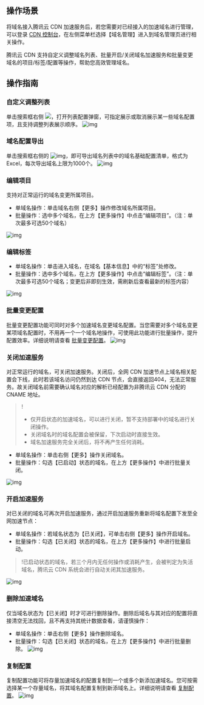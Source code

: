 ## 操作场景

将域名接入腾讯云 CDN 加速服务后，若您需要对已经接入的加速域名进行管理，可以登录 [CDN 控制台](https://console.cloud.tencent.com/cdn)，在左侧菜单栏选择【域名管理】进入到域名管理页进行相关操作。

腾讯云 CDN 支持自定义调整域名列表、批量开启/关闭域名加速服务和批量变更域名的项目/标签/配置等操作，帮助您高效管理域名。

## 操作指南

### 自定义调整列表
单击搜索框右侧 <img src ="https://main.qcloudimg.com/raw/c8528c5a51cbea35ecb7e0414b51267e.png" style ="margin:0" data-nonescope="true">，打开列表配置弹窗，可指定展示或取消展示某一些域名配置项，且支持调整列表展示顺序。
![img](https://main.qcloudimg.com/raw/5f72346a832495e75ec8784dc02e9a37.png)

### 域名配置导出
单击搜索框右侧的 ![img](https://main.qcloudimg.com/raw/16b5654ecd298d7cadc63b243413a31d.png)，即可导出域名列表中的域名基础配置清单，格式为 Excel，每次导出域名上限为1000个。
![img](https://main.qcloudimg.com/raw/a8487014d2b6e47ae0f2c4ab6f6787d7.png)

### 编辑项目

支持对正常运行的域名变更所属项目。
- 单域名操作：单击域名右侧【更多】操作修改域名所属项目。
- 批量操作：选中多个域名，在上方【更多操作】中点击“编辑项目”。（注：单次最多可选50个域名）

![img](https://main.qcloudimg.com/raw/d647bde1c5cdd3b63a1e9dade07e69d2.png)	

### 编辑标签

- 单域名操作：单击进入域名，在域名【基本信息】中的“标签”处修改。
- 批量操作：选中多个域名，在上方【更多操作】中点击“编辑标签”。（注：单次最多可选50个域名；变更后非即刻生效，需刷新后查看最新的标签内容）

![img](https://main.qcloudimg.com/raw/bad460928f699c69add8e9cff6e914b1.png)	



### 批量变更配置	

批量变更配置功能可同时对多个加速域名变更域名配置。当您需要对多个域名变更某项域名配置时，不用再一个一个域名地操作，可使用此功能进行批量操作，提升配置效率。详细说明请查看 [批量变更配置](https://cloud.tencent.com/document/product/228/53940)。
![img](https://main.qcloudimg.com/raw/84e8ccbcb564fe8949cdfe3c8bb73ce1.png)	



### 关闭加速服务

对正常运行的域名，可关闭加速服务。关闭后，全网 CDN 加速节点上域名相关配置会下线，此时若该域名访问仍然到达 CDN 节点，会直接返回404，无法正常服务。故关闭域名前需要确认域名对应的解析已经配置为非腾讯云 CDN 分配的 CNAME 地址。

> !
> - 仅开启状态的加速域名，可以进行关闭，暂不支持部署中的域名进行关闭操作。
> - 关闭域名时的域名配置会被保留，下次启动时直接生效。
> - 域名加速服务完全关闭后，将不再产生任何消耗。

- 单域名操作：单击右侧【更多】操作关闭域名。
- 批量操作：勾选【已启动】状态的域名，在上方【更多操作】中进行批量关闭。

![img](https://main.qcloudimg.com/raw/d20e7f6eecdbd2e6bb11446d8a3dddbf.png)

### 开启加速服务

对已关闭的域名可再次开启加速服务，通过开启加速服务重新将域名配置下发至全网加速节点：
- 单域名操作：若域名状态为【已关闭】，可单击右侧【更多】操作开启域名。
- 批量操作：勾选【已关闭】状态的域名，在上方【更多操作】中进行批量启动。

> !已启动状态的域名，若三个月内无任何操作或消耗产生，会被判定为失活域名，腾讯云 CDN 系统会进行自动关闭其加速服务。

![img](https://main.qcloudimg.com/raw/539f95a2c72d6241a7dc94a2b4b7b895.png)



### 删除加速域名

仅当域名状态为【已关闭】时才可进行删除操作。删除后域名与其对应的配置将直接清空无法找回，且不再支持其统计数据查看，请谨慎操作：
- 单域名操作：单击右侧【更多】操作删除域名。
- 批量操作：勾选【已关闭】状态的域名，在上方【更多操作】中进行批量删除。
![img](https://main.qcloudimg.com/raw/ac533e09a0ddd1074924201ea42f8104.png)



### 复制配置

复制配置功能可将存量加速域名的配置复制到一个或多个新添加速域名。您可按需选择某一个存量域名，将其域名配置复制到新添域名上。详细说明请查看 [复制配置](https://cloud.tencent.com/document/product/228/49576)。
![img](https://main.qcloudimg.com/raw/35dc5ed70d37ccba508f1ce8f49794e7.png)
